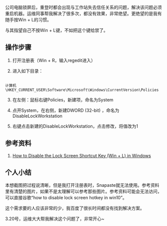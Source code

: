 公司电脑锁屏后，重登时都会出现与工作站失去信任关系的问题，解决该问题必须重启机器。运维同事帮我解决了很多次，都没有效果，非常绝望。更绝望的是我有随手按Win + L的习惯。

与其指望自己不按Win + L键，不如把这个键给禁了。

## 操作步骤

1. 打开注册表（Win + R，输入regedit进入）

2. 进入如下目录：

~~~

计算机\HKEY_CURRENT_USER\Software\Microsoft\Windows\CurrentVersion\Policies

~~~

3. 在左侧：鼠标右键Policies，新建项，命名为System

4. 点开System，在右侧，新建DWORD (32-bit) ，命名为DisableLockWorkstation

5. 右键点击新建的DisableLockWorkstation，点击修改，将值改为1

## 参考资料

1. [How to Disable the Lock Screen Shortcut Key (Win + L) in Windows](https://www.maketecheasier.com/disable-lock-screen-shortcut-key-windows/)

## 个人小结

本想截图把过程说清晰，但是我打开注册表时，Snapaste就无法使用。参考资料里有清楚的图片，如果不是太理解可以参考那些图片。参考资料可能会无法访问，可以直接谷歌“how to disable lock screen hotkey in win10”。

这个需求要的人应该非常的少，我百度了很长时间都没有找到解决方案。

3.20号，运维大大帮我解决这个问题了，非常开心~